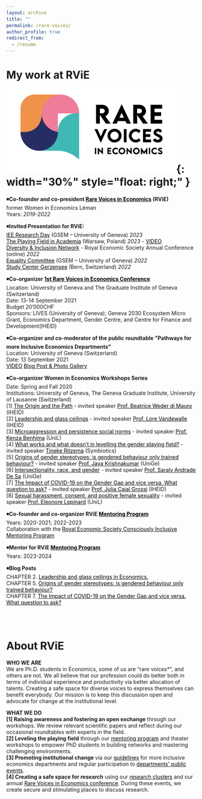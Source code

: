 ```yaml
---
layout: archive
title: ""
permalink: /rare-voices/
author_profile: true
redirect_from:
  - /resume
---
```

# My work at RViE  ![Alt Text](/images/RViE.png){: width="30%" style="float: right;" } <br />
◾**Co-founder and co-president [<span style="color:black">Rare Voices in Economics</span>](https://www.rarevoicesineconomics.com/) (RViE)** <br />
former Women in Economics Léman <br />
Years: *2019-2022* <br />

◾**Invited Presentation for RViE:** <br />
[<span style="color:black">IEE Research Day</span>](https://www.rarevoicesineconomics.com/iee-research-day) (GSEM – University of Geneva) *2023* <br />
[<span style="color:black">The Playing Field in Academia</span>](https://www.hhs.se/en/about-us/calendar/site-external-events/2023/the-playing-field-in-academia-why-are-women-still-underrepresented/) (Warsaw, Poland) *2023* - [<span style="color:black">VIDEO</span>](https://www.youtube.com/watch?v=oIJvYm__y5w&t=12622s)<br />
[<span style="color:black">Diversity & Inclusion Network</span>](https://res.org.uk/diversity-network/) - Royal Economic Society Annual Conference (online) *2022* <br />
[<span style="color:black">Equality Committee</span>](https://www.unige.ch/gsem/en/about/governance-leadership/commissions/) (GSEM – University of Geneva) *2022* <br />
[<span style="color:black">Study Center Gerzensee</span>](https://szgerzensee.ch/) (Bern, Switzerland) *2022* <br />

◾**Co-organizer [<span style="color:black">1st Rare Voices in Economics Conference</span>](https://www.rarevoicesineconomics.com/previouseditions)** <br />
Location: University of Geneva and The Graduate Institute of Geneva (Switzerland) <br />
Date: 13-14 September 2021 <br />
Budget 20’000CHF <br />
Sponsors: LIVES (University of Geneva); Geneva 2030 Ecosystem Micro Grant, Economics Department, Gender Centre, and
Centre for Finance and Development(IHEID) <br />

◾**Co-organizer and co-moderator of the public roundtable "Pathways for more Inclusive Economics Departments"** <br />
Location: University of Geneva (Switzerland) <br />
Date: 13 September 2021 <br />
[<span style="color:black">VIDEO</span>](https://www.youtube.com/watch?v=22nkk99a26s) [<span style="color:black">Blog Post & Photo Gallery</span>](https://www.rarevoicesineconomics.com/post/roundtable-pathways-for-more-inclusive-economics-departments-what-works-and-what-doesn-t) <br />

◾**Co-organizer Women in Economics Workshops Series** <br />
Date: Spring and Fall 2020 <br />
Institutions: University of Geneva, The Geneva Graduate Institute, University of Lausanne (Switzerland) <br />
[1] [<span style="color:black">The Origin and the Path</span>](https://www.rarevoicesineconomics.com/post/what-do-we-know-about-the-experience-of-women-at-different-stages-of-their-careers-in-economics) - invited speaker [<span style="color:black">Prof. Beatrice Weder di Mauro</span>](https://www.graduateinstitute.ch/academic-departments/faculty/beatrice-weder-di-mauro) (IHEID) <br />
[2] [<span style="color:black">Leadership and glass ceilings</span>](https://www.rarevoicesineconomics.com/post/2nd-workshop-leadership-and-glass-ceiling) - invited speaker [<span style="color:black">Prof. Lore Vandewalle</span>](https://www.graduateinstitute.ch/academic-departments/faculty/lore-vandewalle) (IHEID) <br />
[3] [<span style="color:black">Microaggression and persistence social norms</span>](https://www.rarevoicesineconomics.com/post/third-workshop-sexual-harassment-and-persistent-social-norms) - invited speaker [<span style="color:black">Prof. Kenza Benhima</span>](https://applicationspub.unil.ch/interpub/noauth/php/Un/UnPers.php?PerNum=1079144&LanCode=37&menu=coord) (UniL) <br />
[4] [<span style="color:black">What works and what doesn’t in levelling the gender playing field?</span>](https://www.rarevoicesineconomics.com/post/chapter-4-policy-options-what-works-and-what-doesn-t-in-leveling-the-gender-playing-field) - invited speaker [<span style="color:black">Tineke Ritzema</span>](https://www.linkedin.com/in/tineke-ritzema-943ba9/?originalSubdomain=ch) (Symbiotics) <br />
[5] [<span style="color:black">Origins of gender stereotypes: is gendered behaviour only trained behaviour?</span>](https://www.rarevoicesineconomics.com/post/chapter-5-the-origins-of-gender-stereotypes-is-gendered-behaviour-only-trained-behaviour) - invited speaker [<span style="color:black">Prof. Jaya Krishnakumar</span>](https://www.unige.ch/gsem/en/research/faculty/all/jaya-krishnakumar/) (UniGe) <br />
[6] [<span style="color:black">Intersectionality, race, and gender</span>](https://www.rarevoicesineconomics.com/post/chapter-6-we-need-to-look-at-gender-through-various-lenses-intersectionality-in-economics) - invited speaker [<span style="color:black">Prof. Saraly Andrade De Sa</span>](https://scholar.google.com/citations?user=tZB5z1sAAAAJ&hl=en) (UniGe) <br />
[7] [<span style="color:black">The Impact of COVID-19 on the Gender Gap and vice versa. What question to ask?</span>](https://www.rarevoicesineconomics.com/post/chapter-7-the-impact-of-covid-19-on-the-gender-gap-and-vice-versa-what-question-to-ask) - invited speaker [<span style="color:black">Prof. Julia Cajal Grossi</span>](https://www.graduateinstitute.ch/academic-departments/faculty/julia-cajal-grossi) (IHEID) <br />
[8] [<span style="color:black">Sexual harassment, consent, and positive female sexuality</span>](https://www.rarevoicesineconomics.com/post/chapter-8-sexual-harassment-consent-and-positive-female-sexuality) - invited speaker [<span style="color:black">Prof. Eleonore Lepinard</span>](https://unil.academia.edu/EleonoreLepinard) (UniL) <br />

◾**Co-founder and co-organizer RViE [<span style="color:black">Mentoring Program</span>](https://www.rarevoicesineconomics.com/mentoring)** <br />
Years: 2020-2021; 2022-2023 <br />
Collaboration with the [<span style="color:black">Royal Economic Society Consciously Inclusive Mentoring Program</span>](https://res.org.uk/committees/womens-committee/consciously-inclusive-mentoring/) <br />

◾**Mentor for RViE [<span style="color:black">Mentoring Program</span>](https://www.rarevoicesineconomics.com/mentoring)** <br />
Years: 2023-2024 <br />

◾**Blog Posts** <br />
CHAPTER 2. [<span style="color:black">Leadership and glass ceilings in Economics.</span>](https://www.rarevoicesineconomics.com/post/2nd-workshop-leadership-and-glass-ceiling) <br />
CHAPTER 5. [<span style="color:black">Origins of gender stereotypes: is gendered behaviour only trained behaviour?</span>](https://www.rarevoicesineconomics.com/post/chapter-5-the-origins-of-gender-stereotypes-is-gendered-behaviour-only-trained-behaviour) <br />
CHAPTER 7. [<span style="color:black">The Impact of COVID-19 on the Gender Gap and vice versa. What question to ask?</span>](https://www.rarevoicesineconomics.com/post/chapter-7-the-impact-of-covid-19-on-the-gender-gap-and-vice-versa-what-question-to-ask) <br />
<br />
<br />
<br />
# About RViE <br />

**WHO WE ARE** <br />
We are Ph.D. students in Economics, some of us are “rare voices*”, and others are not. We all believe that our profession could do better both in terms of individual experience and productivity via better allocation of talents. Creating a safe space for diverse voices to express themselves can benefit everybody. Our mission is to keep this discussion open and advocate for change at the institutional level. <br />

**WHAT WE DO** <br />
**[1] Raising awareness and fostering an open exchange** through our workshops. We review relevant scientific papers and reflect during our occasional roundtables with experts in the field. <br />
**[2] Leveling the playing field** through our [<span style="color:black">mentoring program</span>](https://www.rarevoicesineconomics.com/mentoring) and theater workshops to empower PhD students in building networks and mastering challenging environments. <br />
**[3] Promoting institutional change** via our [<span style="color:black">guidelines</span>](https://www.rarevoicesineconomics.com/rvie-guidelines) for more inclusive economics departments and regular participation to [<span style="color:black">departments' public events</span>](https://www.rarevoicesineconomics.com/iee-research-day). <br />
**[4] Creating a safe space for research** using our [<span style="color:black">research clusters</span>](https://www.rarevoicesineconomics.com/research-clusters) and our annual [<span style="color:black">Rare Voices in Economics conference</span>](https://www.rarevoicesineconomics.com/conference). During these events, we create secure and stimulating places to discuss research. <br />

